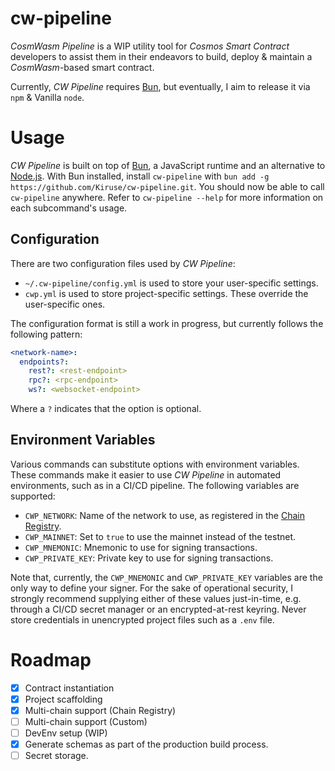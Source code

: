 # cw-pipeline
*CosmWasm Pipeline* is a WIP utility tool for *Cosmos Smart Contract* developers to assist them in their endeavors to build, deploy & maintain a *CosmWasm*-based smart contract.

Currently, *CW Pipeline* requires [Bun](https://bun.sh/), but eventually, I aim to release it via `npm` & Vanilla `node`.

# Usage
*CW Pipeline* is built on top of [Bun](https://bun.sh/), a JavaScript runtime and an alternative to [Node.js](https://nodejs.org/). With Bun installed, install `cw-pipeline` with `bun add -g https://github.com/Kiruse/cw-pipeline.git`. You should now be able to call `cw-pipeline` anywhere. Refer to `cw-pipeline --help` for more information on each subcommand's usage.

## Configuration
There are two configuration files used by *CW Pipeline*:
- `~/.cw-pipeline/config.yml` is used to store your user-specific settings.
- `cwp.yml` is used to store project-specific settings. These override the user-specific ones.

The configuration format is still a work in progress, but currently follows the following pattern:
```yaml
<network-name>:
  endpoints?:
    rest?: <rest-endpoint>
    rpc?: <rpc-endpoint>
    ws?: <websocket-endpoint>
```

Where a `?` indicates that the option is optional.

## Environment Variables
Various commands can substitute options with environment variables. These commands make it easier to use *CW Pipeline* in automated environments, such as in a CI/CD pipeline. The following variables are supported:

- `CWP_NETWORK`: Name of the network to use, as registered in the [Chain Registry](https://github.com/cosmos/chain-registry).
- `CWP_MAINNET`: Set to `true` to use the mainnet instead of the testnet.
- `CWP_MNEMONIC`: Mnemonic to use for signing transactions.
- `CWP_PRIVATE_KEY`: Private key to use for signing transactions.

Note that, currently, the `CWP_MNEMONIC` and `CWP_PRIVATE_KEY` variables are the only way to define your signer. For the sake of operational security, I strongly recommend supplying either of these values just-in-time, e.g. through a CI/CD secret manager or an encrypted-at-rest keyring. Never store credentials in unencrypted project files such as a `.env` file.

# Roadmap
- [x] Contract instantiation
- [x] Project scaffolding
- [x] Multi-chain support (Chain Registry)
- [ ] Multi-chain support (Custom)
- [ ] DevEnv setup (WIP)
- [x] Generate schemas as part of the production build process.
- [ ] Secret storage.
